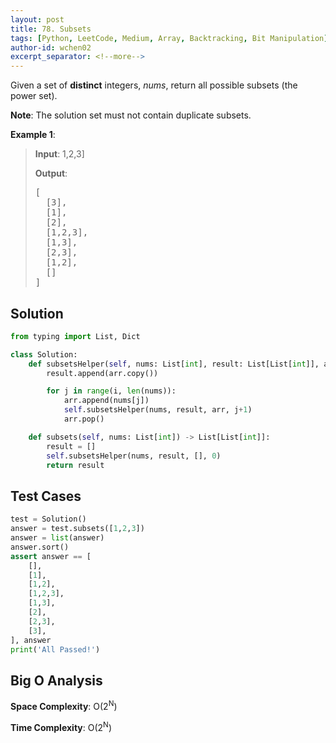 ```yaml
---
layout: post
title: 78. Subsets
tags: [Python, LeetCode, Medium, Array, Backtracking, Bit Manipulation]
author-id: wchen02
excerpt_separator: <!--more-->
---
```

Given a set of **distinct** integers, *nums*, return all possible subsets (the power set).

<!--more-->

**Note**: The solution set must not contain duplicate subsets.

**Example 1**:
> **Input**: 1,2,3]
>
> **Output**:
> <pre>
> [
>   [3],
>   [1],
>   [2],
>   [1,2,3],
>   [1,3],
>   [2,3],
>   [1,2],
>   []
> ]
> </pre>

## Solution

```python
from typing import List, Dict

class Solution:
    def subsetsHelper(self, nums: List[int], result: List[List[int]], arr: List[int], i: int) -> None:
        result.append(arr.copy())

        for j in range(i, len(nums)):
            arr.append(nums[j])
            self.subsetsHelper(nums, result, arr, j+1)
            arr.pop()

    def subsets(self, nums: List[int]) -> List[List[int]]:
        result = []
        self.subsetsHelper(nums, result, [], 0)
        return result
```

## Test Cases

```python
test = Solution()
answer = test.subsets([1,2,3])
answer = list(answer)
answer.sort()
assert answer == [
    [],
    [1],
    [1,2],
    [1,2,3],
    [1,3],
    [2],
    [2,3],
    [3],
], answer
print('All Passed!')
```

## Big O Analysis

**Space Complexity**: O(2<sup>N</sup>)

**Time Complexity**: O(2<sup>N</sup>)
